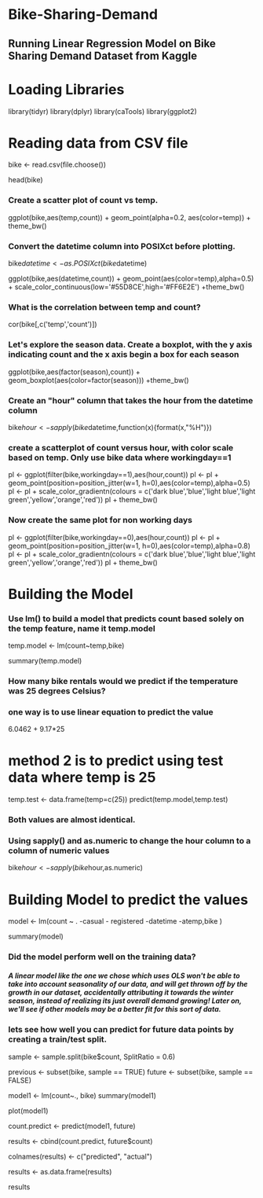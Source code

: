# Bike-Sharing-Demand
## Running Linear Regression Model on Bike Sharing Demand Dataset from Kaggle


# Loading Libraries


library(tidyr)
library(dplyr)
library(caTools)
library(ggplot2)

# Reading data from CSV file

bike <- read.csv(file.choose())


head(bike)

### Create a scatter plot of count vs temp. 

ggplot(bike,aes(temp,count)) + geom_point(alpha=0.2, aes(color=temp)) + theme_bw()

### Convert the datetime column into POSIXct before plotting.

bike$datetime <- as.POSIXct(bike$datetime)



ggplot(bike,aes(datetime,count)) + geom_point(aes(color=temp),alpha=0.5)  + scale_color_continuous(low='#55D8CE',high='#FF6E2E') +theme_bw()


### What is the correlation between temp and count?



cor(bike[,c('temp','count')])

### Let's explore the season data. Create a boxplot, with the y axis indicating count and the x axis begin a box for each season

ggplot(bike,aes(factor(season),count)) + 
  geom_boxplot(aes(color=factor(season))) +theme_bw()


### Create an "hour" column that takes the hour from the datetime column

bike$hour <- sapply(bike$datetime,function(x){format(x,"%H")})

### create a scatterplot of count versus hour, with color scale based on temp. Only use bike data where workingday==1

pl <- ggplot(filter(bike,workingday==1),aes(hour,count)) 
pl <- pl + geom_point(position=position_jitter(w=1, h=0),aes(color=temp),alpha=0.5)
pl <- pl + scale_color_gradientn(colours = c('dark blue','blue','light blue','light green','yellow','orange','red'))
pl + theme_bw()

### Now create the same plot for non working days



pl <- ggplot(filter(bike,workingday==0),aes(hour,count)) 
pl <- pl + geom_point(position=position_jitter(w=1, h=0),aes(color=temp),alpha=0.8)
pl <- pl + scale_color_gradientn(colours = c('dark blue','blue','light blue','light green','yellow','orange','red'))
pl + theme_bw()

# Building the Model


### Use lm() to build a model that predicts count based solely on the temp feature, name it temp.model



temp.model <- lm(count~temp,bike)


summary(temp.model)

### How many bike rentals would we predict if the temperature was 25 degrees Celsius?

### one way is to use linear equation to predict the value

6.0462 + 9.17*25

# method 2 is to predict using test data where temp is 25

temp.test <- data.frame(temp=c(25))
predict(temp.model,temp.test)

### Both values are almost identical.

### Using sapply() and as.numeric to change the hour column to a column of numeric values



bike$hour <- sapply(bike$hour,as.numeric)



# Building Model to predict the values



model <- lm(count ~ . -casual - registered -datetime -atemp,bike )

summary(model)


### Did the model perform well on the training data?

##### A linear model like the one we chose which uses OLS won't be able to take into account seasonality of our data, and will get thrown off by the growth in our dataset, accidentally attributing it towards the winter season, instead of realizing its just overall demand growing! Later on, we'll see if other models may be a better fit for this sort of data.




### lets see how well you can predict for future data points by creating a train/test split.


sample <- sample.split(bike$count, SplitRatio = 0.6)

previous <- subset(bike, sample == TRUE)
future <- subset(bike, sample == FALSE)


model1 <- lm(count~., bike)
summary(model1)


plot(model1)


count.predict <- predict(model1, future)

results <- cbind(count.predict, future$count)

colnames(results) <- c("predicted", "actual")

results <- as.data.frame(results)

results
